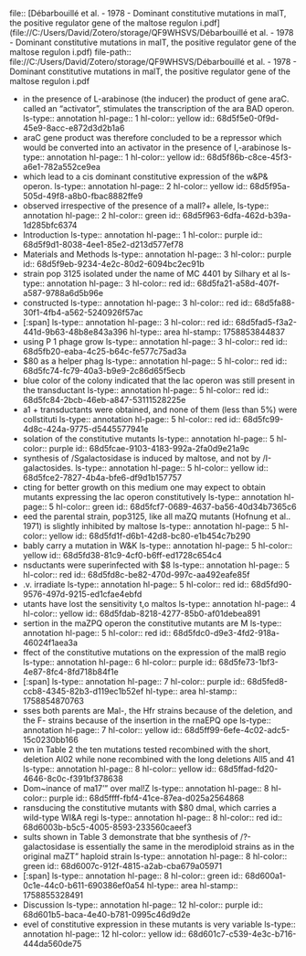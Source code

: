 file:: [Débarbouillé et al. - 1978 - Dominant constitutive mutations in malT, the positive regulator gene of the maltose regulon i.pdf](file://C:/Users/David/Zotero/storage/QF9WHSVS/Débarbouillé et al. - 1978 - Dominant constitutive mutations in malT, the positive regulator gene of the maltose regulon i.pdf)
file-path:: file://C:/Users/David/Zotero/storage/QF9WHSVS/Débarbouillé et al. - 1978 - Dominant constitutive mutations in malT, the positive regulator gene of the maltose regulon i.pdf

- in the presence of L-arabinose (the inducer) the product of gene araC. called an “activator”, stimulates the transcription of the ara BAD operon.
  ls-type:: annotation
  hl-page:: 1
  hl-color:: yellow
  id:: 68d5f5e0-0f9d-45e9-8acc-e872d3d2b1a6
- araC gene product was therefore concluded to be a repressor which would be converted into an activator in the presence of I,-arabinose
  ls-type:: annotation
  hl-page:: 1
  hl-color:: yellow
  id:: 68d5f86b-c8ce-45f3-a6e1-782a552ce9ea
- which lead to a cis dominant constitutive expression of the w&P& operon.
  ls-type:: annotation
  hl-page:: 2
  hl-color:: yellow
  id:: 68d5f95a-505d-49f8-a8b0-fbac8882ffe9
- observed irrespective of the presence of a mall?+ allele,
  ls-type:: annotation
  hl-page:: 2
  hl-color:: green
  id:: 68d5f963-6dfa-462d-b39a-1d285bfc6374
- Introduction
  ls-type:: annotation
  hl-page:: 1
  hl-color:: purple
  id:: 68d5f9d1-8038-4ee1-85e2-d213d577ef78
- Materials and Methods
  ls-type:: annotation
  hl-page:: 3
  hl-color:: purple
  id:: 68d5f9eb-9234-4e2c-80d2-6094bc2ec91b
- strain pop 3125 isolated under the name of MC 4401 by Silhary et al
  ls-type:: annotation
  hl-page:: 3
  hl-color:: red
  id:: 68d5fa21-a58d-407f-a587-9788a6d5b96e
- constructed
  ls-type:: annotation
  hl-page:: 3
  hl-color:: red
  id:: 68d5fa88-30f1-4fb4-a562-5240926f57ac
- [:span]
  ls-type:: annotation
  hl-page:: 3
  hl-color:: red
  id:: 68d5fad5-f3a2-441d-9b63-48b8e843a396
  hl-type:: area
  hl-stamp:: 1758853844837
- using P 1 phage grow
  ls-type:: annotation
  hl-page:: 3
  hl-color:: red
  id:: 68d5fb20-eaba-4c25-b64c-fe577c75ad3a
- $80 as a helper phag
  ls-type:: annotation
  hl-page:: 5
  hl-color:: red
  id:: 68d5fc74-fc79-40a3-b9e9-2c86d65f5ecb
- blue color of the colony indicated that the lac operon was still present in the transductant
  ls-type:: annotation
  hl-page:: 5
  hl-color:: red
  id:: 68d5fc84-2bcb-46eb-a847-53111528225e
- a1 + transductants were obtained, and none of them (less than 5%) were collstituti
  ls-type:: annotation
  hl-page:: 5
  hl-color:: red
  id:: 68d5fc99-4d8c-424a-9775-d5445577941e
- solation of the constitutive mutants
  ls-type:: annotation
  hl-page:: 5
  hl-color:: purple
  id:: 68d5fcae-9103-4183-992a-2fa0d9e21a9c
- synthesis of /Sgalactosidase is induced by maltose, and not by /I-galactosides.
  ls-type:: annotation
  hl-page:: 5
  hl-color:: yellow
  id:: 68d5fce2-7827-4b4a-bfe6-df9d1b157757
- cting for better growth on this medium one may expect to obtain mutants expressing the lac operon constitutively
  ls-type:: annotation
  hl-page:: 5
  hl-color:: green
  id:: 68d5fcf7-0689-4637-ba56-40d34b7365c6
- eed the parental strain, pop3125, like all maZQ mutants (Hofnung et al.. 1971) is slightly inhibited by maltose
  ls-type:: annotation
  hl-page:: 5
  hl-color:: yellow
  id:: 68d5fd1f-d6b1-42d8-bc80-e1b454c7b290
- bably carry a mutation in W&K
  ls-type:: annotation
  hl-page:: 5
  hl-color:: yellow
  id:: 68d5fd38-81c9-4cf0-b6ff-ed1728c654c4
- nsductants were superinfected with $8
  ls-type:: annotation
  hl-page:: 5
  hl-color:: red
  id:: 68d5fd8c-be82-470d-997c-aa492eafe85f
- .v. irradiate
  ls-type:: annotation
  hl-page:: 5
  hl-color:: red
  id:: 68d5fd90-9576-497d-9215-ed1cfae4ebfd
- utants have lost the sensitivity t,o maltos
  ls-type:: annotation
  hl-page:: 4
  hl-color:: yellow
  id:: 68d5fdab-8218-4277-85b0-af01debea891
- sertion in the maZPQ operon the constitutive mutants are M
  ls-type:: annotation
  hl-page:: 5
  hl-color:: red
  id:: 68d5fdc0-d9e3-4fd2-918a-46024f1aea3a
- ffect of the constitutive mutations on the expression of the malB regio
  ls-type:: annotation
  hl-page:: 6
  hl-color:: purple
  id:: 68d5fe73-1bf3-4e87-8fc4-8fd718b84f1e
- [:span]
  ls-type:: annotation
  hl-page:: 7
  hl-color:: purple
  id:: 68d5fed8-ccb8-4345-82b3-d119ec1b52ef
  hl-type:: area
  hl-stamp:: 1758854870763
- sses both parents are Mal-, the Hfr strains because of the deletion, and the F- strains because of the insertion in the rnaEPQ ope
  ls-type:: annotation
  hl-page:: 7
  hl-color:: yellow
  id:: 68d5ff99-6efe-4c02-adc5-15c0230bb166
- wn in Table 2 the ten mutations tested recombined with the short, deletion Al02 while none recombined with the long deletions All5 and 41
  ls-type:: annotation
  hl-page:: 8
  hl-color:: yellow
  id:: 68d5ffad-fd20-4646-8c0c-f391bf378638
- Dom~inance of ma17’” over mal!Z
  ls-type:: annotation
  hl-page:: 8
  hl-color:: purple
  id:: 68d5ffff-fbf4-41ce-87ea-d025a2564868
- ransducing the constitutive mutants with $80 dmal, which carries a wild-type WI&A regi
  ls-type:: annotation
  hl-page:: 8
  hl-color:: red
  id:: 68d6003b-b5c5-4005-8593-233560caeef3
- sults shown in Table 3 demonstrate that bhe synthesis of /?-galactosidase is essentially the same in the merodiploid strains as in the original maZT” haploid strain
  ls-type:: annotation
  hl-page:: 8
  hl-color:: green
  id:: 68d6007c-912f-4815-a2ab-cba679a05971
- [:span]
  ls-type:: annotation
  hl-page:: 8
  hl-color:: green
  id:: 68d600a1-0c1e-44c0-b611-690386ef0a54
  hl-type:: area
  hl-stamp:: 1758855328491
- Discussion
  ls-type:: annotation
  hl-page:: 12
  hl-color:: purple
  id:: 68d601b5-baca-4e40-b781-0995c46d9d2e
- evel of constitutive expression in these mutants is very variable
  ls-type:: annotation
  hl-page:: 12
  hl-color:: yellow
  id:: 68d601c7-c539-4e3c-b716-444da560de75